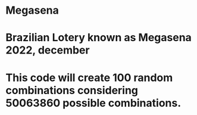 # Megasena

# Brazilian Lotery known as Megasena 2022, december

# This code will create 100 random combinations considering 50063860 possible combinations.
